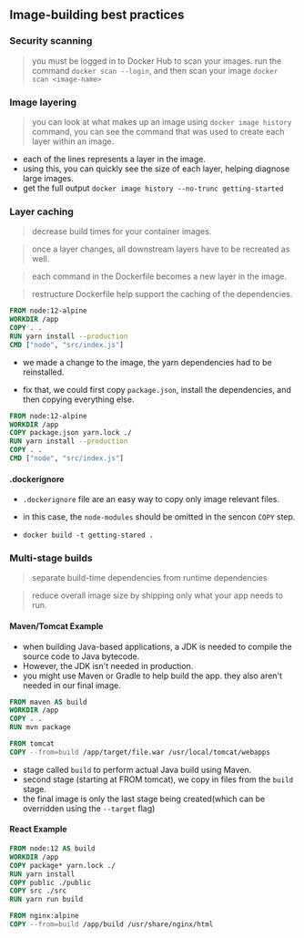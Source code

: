 ## Image-building best practices

### Security scanning

> you must be logged in to Docker Hub to scan your images.
> run the command `docker scan --login`, and then scan your image `docker scan <image-name>`

### Image layering

> you can look at what makes up an image
> using `docker image history` command, you can see the command that was used to create each layer within an image.
- each of the lines represents a layer in the image.
- using this, you can quickly see the size of each layer, helping diagnose large images.
- get the full output
  `docker image history --no-trunc getting-started`

### Layer caching

> decrease build times for your container images.

> once a layer changes, all downstream layers have to be recreated as well.

> each command in the Dockerfile becomes a new layer in the image.

> restructure Dockerfile help support the caching of the dependencies.

```Dockerfile
FROM node:12-alpine
WORKDIR /app
COPY . .
RUN yarn install --production
CMD ["node", "src/index.js"]
```
- we made a change to the image, the yarn dependencies had to be reinstalled.

- fix that, we could first copy `package.json`, install the dependencies, and then copying everything else.

```Dockerfile
FROM node:12-alpine
WORKDIR /app
COPY package.json yarn.lock ./
RUN yarn install --production
COPY . .
CMD ["node", "src/index.js"]
```

#### .dockerignore
- `.dockerignore` file are an easy way to copy only image relevant files.
- in this case, the `node-modules` should be omitted in the sencon `COPY` step.

- `docker build -t getting-stared .`

### Multi-stage builds

> separate build-time dependencies from runtime dependencies

> reduce overall image size by shipping only what your app needs to run.

#### Maven/Tomcat Example

- when building Java-based applications, a JDK is needed to compile the source code to Java bytecode.
- However, the JDK isn't needed in production.
- you might use Maven or Gradle to help build the app. they also aren't needed in our final image.

```Dockerfile
FROM maven AS build
WORKDIR /app
COPY . .
RUN mvn package

FROM tomcat
COPY --from=build /app/target/file.war /usr/local/tomcat/webapps
```
- stage called `build` to perform actual Java build using Maven.
- second stage (starting at FROM tomcat), we copy in files from the `build` stage.
- the final image is only the last stage being created(which can be overridden using the `--target` flag)

#### React Example

```Dockerfile
FROM node:12 AS build
WORKDIR /app
COPY package* yarn.lock ./
RUN yarn install
COPY public ./public
COPY src ./src
RUN yarn run build

FROM nginx:alpine
COPY --from=build /app/build /usr/share/nginx/html
```
